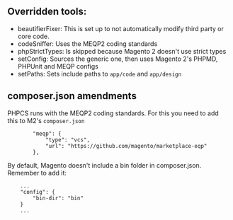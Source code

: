 ## Overridden tools:

- beautifierFixer: This is set up to not automatically modify third party or core code.  
- codeSniffer: Uses the MEQP2 coding standards
- phpStrictTypes: Is skipped because Magento 2 doesn't use strict types
- setConfig: Sources the generic one, then uses Magento 2's PHPMD, PHPUnit and MEQP configs
- setPaths: Sets include paths to `app/code` and `app/design`

## composer.json amendments

PHPCS runs with the MEQP2 coding standards. For this you need to add this to M2's `composer.json`

```
        "meqp": {
            "type": "vcs",
            "url": "https://github.com/magento/marketplace-eqp"
        },
```

By default, Magento doesn't include a bin folder in composer.json. Remember to add it:

```
    ...
    "config": {
        "bin-dir": "bin"
    }
    ...
``` 